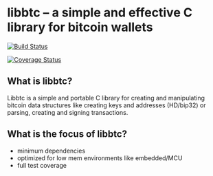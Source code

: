 libbtc – a simple and effective C library for bitcoin wallets
=============================================================

[![Build Status](https://travis-ci.org/jonasschnelli/libbtc.svg?branch=master)](https://travis-ci.org/jonasschnelli/libbtc)

[![Coverage Status](https://coveralls.io/repos/jonasschnelli/libbtc/badge.svg?branch=master&service=github)](https://coveralls.io/github/jonasschnelli/libbtc?branch=master)


What is libbtc?
----------------

Libbtc is a simple and portable C library for creating and manipulating bitcoin data structures like creating keys and addresses (HD/bip32) or parsing, creating and signing transactions.

What is the focus of libbtc?
----------------

* minimum dependencies
* optimized for low mem environments like embedded/MCU
* full test coverage